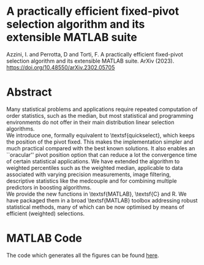 
# A practically efficient fixed-pivot selection algorithm and its extensible MATLAB suite

Azzini, I. and Perrotta, D and Torti, F. A practically efficient fixed-pivot selection algorithm and its extensible MATLAB suite. ArXiv (2023). https://doi.org/10.48550/arXiv.2302.05705

# Abstract
Many statistical problems and applications require repeated computation of order statistics, such as the median, but most statistical and programming environments do not offer in their main distribution linear selection algorithms.  
We introduce one, formally equivalent to \textsf{quickselect}, which keeps the position of the pivot fixed. This makes the implementation simpler and much practical compared with the best known solutions.
It also enables an ``oracular'' pivot position option that can reduce a lot the convergence time of certain statistical applications.
We have extended the algorithm to weighted percentiles such as the weighted median, applicable to data associated with varying precision measurements, image filtering, descriptive statistics like the medcouple and for combining multiple predictors in boosting algorithms.   
We provide the new functions in \textsf{MATLAB}, \textsf{C} and R. We have packaged them in a broad  \textsf{MATLAB} toolbox addressing robust statistical methods, many of which can be now optimised by means of efficient (weighted) selections. 

# MATLAB Code

The code which generates all the figures can be found [here](https://github.com/UniprJRC/FSDApapers/tree/main/Simpleselect).